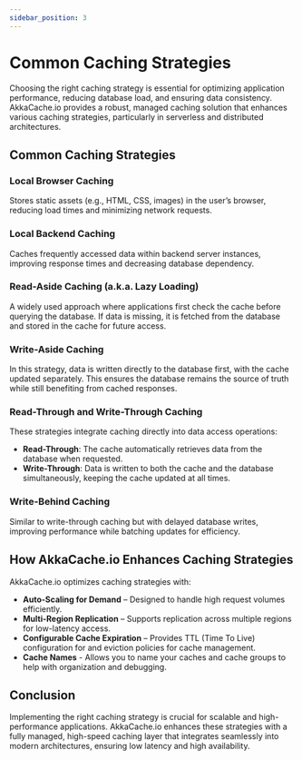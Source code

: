 ```yaml
---
sidebar_position: 3
---
```


# Common Caching Strategies

Choosing the right caching strategy is essential for optimizing application performance, reducing database load, and ensuring data consistency. AkkaCache.io provides a robust, managed caching solution that enhances various caching strategies, particularly in serverless and distributed architectures.

## Common Caching Strategies

### Local Browser Caching
Stores static assets (e.g., HTML, CSS, images) in the user’s browser, reducing load times and minimizing network requests.

### Local Backend Caching
Caches frequently accessed data within backend server instances, improving response times and decreasing database dependency.

### Read-Aside Caching (a.k.a. Lazy Loading)
A widely used approach where applications first check the cache before querying the database. If data is missing, it is fetched from the database and stored in the cache for future access.

### Write-Aside Caching
In this strategy, data is written directly to the database first, with the cache updated separately. This ensures the database remains the source of truth while still benefiting from cached responses.

### Read-Through and Write-Through Caching
These strategies integrate caching directly into data access operations:
- **Read-Through**: The cache automatically retrieves data from the database when requested.
- **Write-Through**: Data is written to both the cache and the database simultaneously, keeping the cache updated at all times.

### Write-Behind Caching
Similar to write-through caching but with delayed database writes, improving performance while batching updates for efficiency.

## How AkkaCache.io Enhances Caching Strategies
AkkaCache.io optimizes caching strategies with:

- **Auto-Scaling for Demand** – Designed to handle high request volumes efficiently.
- **Multi-Region Replication** – Supports replication across multiple regions for low-latency access.
- **Configurable Cache Expiration** – Provides TTL (Time To Live) configuration for and eviction policies for cache management.
- **Cache Names** - Allows you to name your caches and cache groups to help with organization and debugging.

## Conclusion
Implementing the right caching strategy is crucial for scalable and high-performance applications. AkkaCache.io enhances these strategies with a fully managed, high-speed caching layer that integrates seamlessly into modern architectures, ensuring low latency and high availability.